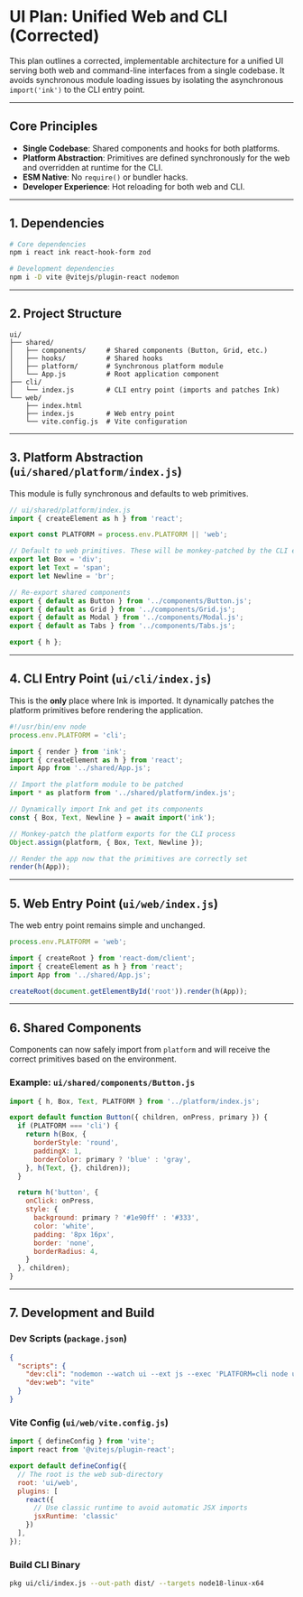 # UI Plan: Unified Web and CLI (Corrected)

This plan outlines a corrected, implementable architecture for a unified UI serving both web and command-line interfaces from a single codebase. It avoids synchronous module loading issues by isolating the asynchronous `import('ink')` to the CLI entry point.

---

## Core Principles
- **Single Codebase**: Shared components and hooks for both platforms.
- **Platform Abstraction**: Primitives are defined synchronously for the web and overridden at runtime for the CLI.
- **ESM Native**: No `require()` or bundler hacks.
- **Developer Experience**: Hot reloading for both web and CLI.

---

## 1. Dependencies

```bash
# Core dependencies
npm i react ink react-hook-form zod

# Development dependencies
npm i -D vite @vitejs/plugin-react nodemon
```

---

## 2. Project Structure

```
ui/
├── shared/
│   ├── components/     # Shared components (Button, Grid, etc.)
│   ├── hooks/          # Shared hooks
│   ├── platform/       # Synchronous platform module
│   └── App.js          # Root application component
├── cli/
│   └── index.js        # CLI entry point (imports and patches Ink)
└── web/
    ├── index.html
    ├── index.js        # Web entry point
    └── vite.config.js  # Vite configuration
```

---

## 3. Platform Abstraction (`ui/shared/platform/index.js`)

This module is fully synchronous and defaults to web primitives.

```js
// ui/shared/platform/index.js
import { createElement as h } from 'react';

export const PLATFORM = process.env.PLATFORM || 'web';

// Default to web primitives. These will be monkey-patched by the CLI entry point.
export let Box = 'div';
export let Text = 'span';
export let Newline = 'br';

// Re-export shared components
export { default as Button } from '../components/Button.js';
export { default as Grid } from '../components/Grid.js';
export { default as Modal } from '../components/Modal.js';
export { default as Tabs } from '../components/Tabs.js';

export { h };
```

---

## 4. CLI Entry Point (`ui/cli/index.js`)

This is the **only** place where Ink is imported. It dynamically patches the platform primitives before rendering the application.

```js
#!/usr/bin/env node
process.env.PLATFORM = 'cli';

import { render } from 'ink';
import { createElement as h } from 'react';
import App from '../shared/App.js';

// Import the platform module to be patched
import * as platform from '../shared/platform/index.js';

// Dynamically import Ink and get its components
const { Box, Text, Newline } = await import('ink');

// Monkey-patch the platform exports for the CLI process
Object.assign(platform, { Box, Text, Newline });

// Render the app now that the primitives are correctly set
render(h(App));
```

---

## 5. Web Entry Point (`ui/web/index.js`)

The web entry point remains simple and unchanged.

```js
process.env.PLATFORM = 'web';

import { createRoot } from 'react-dom/client';
import { createElement as h } from 'react';
import App from '../shared/App.js';

createRoot(document.getElementById('root')).render(h(App));
```

---

## 6. Shared Components

Components can now safely import from `platform` and will receive the correct primitives based on the environment.

### Example: `ui/shared/components/Button.js`
```js
import { h, Box, Text, PLATFORM } from '../platform/index.js';

export default function Button({ children, onPress, primary }) {
  if (PLATFORM === 'cli') {
    return h(Box, {
      borderStyle: 'round',
      paddingX: 1,
      borderColor: primary ? 'blue' : 'gray',
    }, h(Text, {}, children));
  }

  return h('button', {
    onClick: onPress,
    style: {
      background: primary ? '#1e90ff' : '#333',
      color: 'white',
      padding: '8px 16px',
      border: 'none',
      borderRadius: 4,
    }
  }, children);
}
```

---

## 7. Development and Build

### Dev Scripts (`package.json`)
```json
{
  "scripts": {
    "dev:cli": "nodemon --watch ui --ext js --exec 'PLATFORM=cli node ui/cli/index.js'",
    "dev:web": "vite"
  }
}
```

### Vite Config (`ui/web/vite.config.js`)
```js
import { defineConfig } from 'vite';
import react from '@vitejs/plugin-react';

export default defineConfig({
  // The root is the web sub-directory
  root: 'ui/web',
  plugins: [
    react({
      // Use classic runtime to avoid automatic JSX imports
      jsxRuntime: 'classic'
    })
  ],
});
```

### Build CLI Binary
```bash
pkg ui/cli/index.js --out-path dist/ --targets node18-linux-x64
```
